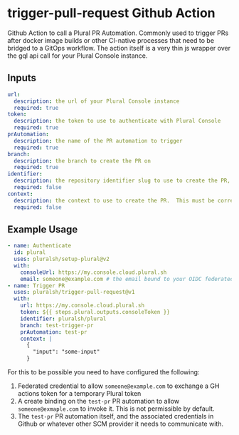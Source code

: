 # trigger-pull-request Github Action

Github Action to call a Plural PR Automation.  Commonly used to trigger PRs after docker image builds or other CI-native processes that need to be bridged to a GitOps workflow.  The action itself is a very thin js wrapper over the gql api call for your Plural Console instance.

## Inputs

```yaml
url:
  description: the url of your Plural Console instance
  required: true
token:
  description: the token to use to authenticate with Plural Console
  required: true
prAutomation:
  description: the name of the PR automation to trigger
  required: true
branch:
  description: the branch to create the PR on
  required: true
identifier:
  description: the repository identifier slug to use to create the PR, eg "plural/console"
  required: false
context:
  description: the context to use to create the PR.  This must be correctly JSON encoded.
  required: false
```

## Example Usage

```yaml
- name: Authenticate
  id: plural
  uses: pluralsh/setup-plural@v2
  with:
    consoleUrl: https://my.console.cloud.plural.sh
    email: someone@example.com # the email bound to your OIDC federated credential
- name: Trigger PR
  uses: pluralsh/trigger-pull-request@v1
  with:
    url: https://my.console.cloud.plural.sh
    token: ${{ steps.plural.outputs.consoleToken }}
    identifier: pluralsh/plural
    branch: test-trigger-pr
    prAutomation: test-pr
    context: |
      {
        "input": "some-input"
      }
```

For this to be possible you need to have configured the following:

1. Federated credential to allow `someone@example.com` to exchange a GH actions token for a temporary Plural token
2. A create binding on the `test-pr` PR automation to allow `someone@exmaple.com` to invoke it.  This is not permissible by default.
3. The `test-pr` PR automation itself, and the associated credentials in Github or whatever other SCM provider it needs to communicate with.

